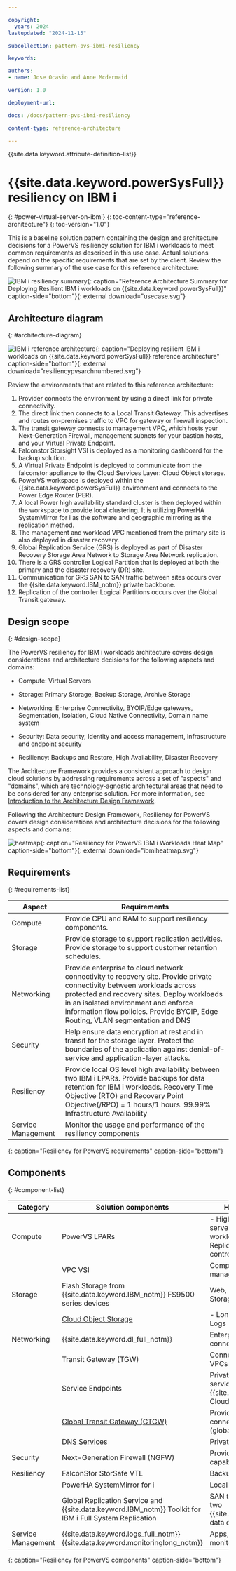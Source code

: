 ```yaml
---

copyright:
  years: 2024
lastupdated: "2024-11-15"

subcollection: pattern-pvs-ibmi-resiliency

keywords:

authors:
- name: Jose Ocasio and Anne Mcdermaid

version: 1.0

deployment-url:

docs: /docs/pattern-pvs-ibmi-resiliency

content-type: reference-architecture

---
```


{{site.data.keyword.attribute-definition-list}}

# {{site.data.keyword.powerSysFull}} resiliency on IBM i
{: #power-virtual-server-on-ibmi}
{: toc-content-type="reference-architecture"}
{: toc-version="1.0"}

This is a baseline solution pattern containing the design and architecture decisions for a PowerVS resiliency solution for IBM i workloads to meet common requirements as described in this use case. Actual solutions depend on the specific requirements that are set by the client. Review the following summary of the use case for this reference architecture:

![IBM i resiliency summary](/images/usecase.svg "Reference Summary"){: caption="Reference Architecture Summary for Deploying Resilient IBM i workloads on {{site.data.keyword.powerSysFull}}" caption-side="bottom"}{: external download="usecase.svg"}

## Architecture diagram
{: #architecture-diagram}

![IBM i reference architecture](/images/resiliencypvsarchnumbered.svg "Resiliency Architecture Diagram"){: caption="Deploying resilient IBM i workloads on {{site.data.keyword.powerSysFull}} reference architecture" caption-side="bottom"}{: external download="resiliencypvsarchnumbered.svg"}

Review the environments that are related to this reference architecture:

1. Provider connects the environment by using a direct link for private connectivity.
2. The direct link then connects to a Local Transit Gateway. This advertises and routes on-premises traffic to VPC for gateway or firewall inspection.
3. The transit gateway connects to management VPC, which hosts your Next-Generation Firewall, management subnets for your bastion hosts, and your Virtual Private Endpoint.
4. Falconstor Storsight VSI is deployed as a monitoring dashboard for the backup solution.
5. A Virtual Private Endpoint is deployed to communicate from the falconstor appliance to the Cloud Services Layer: Cloud Object storage. 
6. PowerVS workspace is deployed within the {{site.data.keyword.powerSysFull}} environment and connects to the Power Edge Router (PER).
7. A local Power high availability standard cluster is then deployed within the workspace to provide local clustering. It is utilizing PowerHA SystemMirror for i as the software and geographic mirroring as the replication method. 
8. The management and workload VPC mentioned from the primary site is also deployed in disaster recovery.
9. Global Replication Service (GRS) is deployed as part of Disaster Recovery Storage Area Network to Storage Area Network replication.
10. There is a GRS controller Logical Partition that is deployed at both the primary and the disaster recovery (DR) site.
11. Communication for GRS SAN to SAN traffic between sites occurs over the {{site.data.keyword.IBM_notm}} private backbone.
12. Replication of the controller Logical Partitions occurs over the Global Transit gateway.

## Design scope
{: #design-scope}

The PowerVS resiliency for IBM i workloads architecture covers design considerations and architecture decisions for the following aspects and domains:

- Compute: Virtual Servers

- Storage: Primary Storage, Backup Storage, Archive Storage

- Networking: Enterprise Connectivity, BYOIP/Edge gateways, Segmentation, Isolation, Cloud Native Connectivity, Domain name system

- Security: Data security, Identity and access management, Infrastructure and endpoint security

- Resiliency: Backups and Restore, High Availability, Disaster Recovery

The Architecture Framework provides a consistent approach to design cloud solutions by addressing requirements across a set of "aspects" and "domains", which are technology-agnostic architectural areas that need to be considered for any enterprise solution. For more information, see [Introduction to the Architecture Design Framework](/docs/architecture-framework?topic=architecture-framework-intro).

Following the Architecture Design Framework, Resiliency for PowerVS covers design considerations and architecture decisions for the following aspects and domains:

![heatmap](/images/ibmiheatmap.svg "IBM i Heatmap"){: caption="Resiliency for PowerVS IBM i Workloads Heat Map" caption-side="bottom"}{: external download="ibmiheatmap.svg"}

## Requirements
{: #requirements-list}

| Aspect         | Requirements                                                                                                                                                                                                                                                                                  |
|--------------------|---------------------------------------------------------------------------------------------------------------------------------------------------------------------------------------------------------------------------------------------------------------------------------------------------|
| Compute            | Provide CPU and RAM to support resiliency components.                                                                                                                                                                                                                                             |
| Storage            | Provide storage to support replication activities. Provide storage to support customer retention schedules.                                                                                                                                                                                       |
| Networking         | Provide enterprise to cloud network connectivity to recovery site. Provide private connectivity between workloads across protected and recovery sites. Deploy workloads in an isolated environment and enforce information flow policies. Provide BYOIP, Edge Routing, VLAN segmentation and DNS |
| Security           | Help ensure data encryption at rest and in transit for the storage layer. Protect the boundaries of the application against denial-of-service and application-layer attacks.                                                                                                                           |
| Resiliency         | Provide local OS level high availability between two IBM i LPARs. Provide backups for data retention for IBM i workloads. Recovery Time Objective (RTO) and Recovery Point Objective(/RPO) = 1 hours/1 hours.  99.99% Infrastructure Availability                                                     |
| Service Management | Monitor the usage and performance of the resiliency components                                                                                                                                                                                                                                    |
{: caption="Resiliency for PowerVS requirements" caption-side="bottom"}




## Components
{: #component-list}

| Category      | Solution components                                                                                                       | How it is used in a solution                                                                                                      |
|--------------------|-------------------------------------------------------------------------------------------------------------------------------|-------------------------------------------------------------------------------------------------------------------------------------|
| Compute            | PowerVS LPARs                                                                                                                 | - High availability workload virtual servers  \n - Disaster recovery workload virtual servers  \n - Global Replication Service (GRS) controllers |
|                    | VPC VSI                                                                                                                       | Compute for NGFW and management tools                                                                                                  |
| Storage            | Flash Storage from {{site.data.keyword.IBM_notm}} FS9500 series devices                                                                                  | Web, application, database storage, Storage for GRS                                                                                  |
|                    | [Cloud Object Storage](/docs/cloud-object-storage?topic=cloud-object-storage-about-cloud-object-storage) | - Long-term backup archive  \n -  Logs                                                                                                      |
| Networking         | {{site.data.keyword.dl_full_notm}}                                                                                                          | Enterprise to cloud network connectivity                                                                                            |
|                    | Transit Gateway (TGW)                                                                                                         | Connectivity between PowerVS and VPCs                                                                                               |
|                    | Service Endpoints                                                                                                             | Private network access to cloud services such {{site.data.keyword.logs_full_notm}}, Cloud Object Storage.                                                 |
|                    | [Global Transit Gateway (GTGW)](/docs/transit-gateway?topic=transit-gateway-about)                       | Provides PowerVS and VPC connectivity in different regions (global routing)                                                         |
|                    | [DNS Services](/docs/dns-svcs?topic=dns-svcs-about-dns-services)                                         | Private DNS resolution                                                                                                              |
| Security           | Next-Generation Firewall (NGFW)                                                                                               | Provide IDS/IPS and edge firewall capabilities                                                                                      |
| Resiliency         | FalconStor StorSafe VTL                                                                                        | Backups for IBM i workloads                                                                                                           |
|                    | PowerHA SystemMirror for i                                                                                                              | Local OS level between two LPARS                                                                                                    |
|                    | Global Replication Service and {{site.data.keyword.IBM_notm}} Toolkit for IBM i Full System Replication                                                      | SAN to SAN replication between two {{site.data.keyword.cloud_notm}} data centers                                                                           |
| Service Management | {{site.data.keyword.logs_full_notm}} {{site.data.keyword.monitoringlong_notm}}                                                | Apps, Audit, and operational logs monitor platform metrics                                                                          |
{: caption="Resiliency for PowerVS components" caption-side="bottom"}
